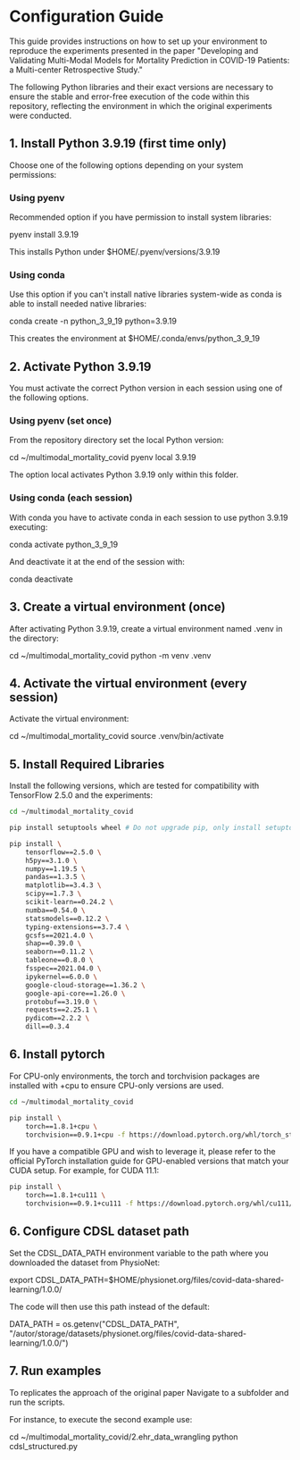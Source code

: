 # Configuration Guide

This guide provides instructions on how to set up your environment to reproduce the experiments presented in the paper "Developing and Validating Multi-Modal Models for Mortality Prediction in COVID-19 Patients: a Multi-center Retrospective Study."

The following Python libraries and their exact versions are necessary to ensure the stable and error-free execution of the code within this repository, reflecting the environment in which the original experiments were conducted.

## 1. Install Python 3.9.19 (first time only)

Choose one of the following options depending on your system permissions:

### Using pyenv

Recommended option if you have permission to install system libraries:

pyenv install 3.9.19

This installs Python under $HOME/.pyenv/versions/3.9.19

### Using conda

Use this option if you can't install native libraries system-wide as conda is able to install needed native libraries:

conda create -n python_3_9_19 python=3.9.19

This creates the environment at $HOME/.conda/envs/python_3_9_19

## 2. Activate Python 3.9.19

You must activate the correct Python version in each session using one of the following options.

### Using pyenv (set once)

From the repository directory set the local Python version:

cd ~/multimodal_mortality_covid
pyenv local 3.9.19

The option local  activates Python 3.9.19 only within this folder.

### Using conda (each session)

With conda you have to activate conda in each session to use python 3.9.19 executing:

conda activate python_3_9_19

And deactivate it at the end of the session with:

conda deactivate

## 3. Create a virtual environment (once)

After activating Python 3.9.19, create a virtual environment named .venv in the directory:

cd ~/multimodal_mortality_covid
python -m venv .venv

## 4. Activate the virtual environment (every session)

Activate the virtual environment:

cd ~/multimodal_mortality_covid
source .venv/bin/activate

## 5. Install Required Libraries

Install the following versions, which are tested for compatibility with TensorFlow 2.5.0 and the experiments:

```bash
cd ~/multimodal_mortality_covid

pip install setuptools wheel # Do not upgrade pip, only install setuptools

pip install \
    tensorflow==2.5.0 \
    h5py==3.1.0 \
    numpy==1.19.5 \
    pandas==1.3.5 \
    matplotlib==3.4.3 \
    scipy==1.7.3 \
    scikit-learn==0.24.2 \
    numba==0.54.0 \
    statsmodels==0.12.2 \
    typing-extensions==3.7.4 \
    gcsfs==2021.4.0 \
    shap==0.39.0 \
    seaborn==0.11.2 \
    tableone==0.8.0 \
    fsspec==2021.04.0 \
    ipykernel==6.0.0 \
    google-cloud-storage==1.36.2 \
    google-api-core==1.26.0 \
    protobuf==3.19.0 \
    requests==2.25.1 \
    pydicom==2.2.2 \
    dill==0.3.4
```

## 6. Install pytorch

For CPU-only environments, the torch and torchvision packages are installed with +cpu to ensure CPU-only versions are used. 
```bash
cd ~/multimodal_mortality_covid

pip install \
    torch==1.8.1+cpu \
    torchvision==0.9.1+cpu -f https://download.pytorch.org/whl/torch_stable.html
```

If you have a compatible GPU and wish to leverage it, please refer to the official PyTorch installation guide for GPU-enabled versions that match your CUDA setup. For example, for CUDA 11.1:

```bash
pip install \
    torch==1.8.1+cu111 \
    torchvision==0.9.1+cu111 -f https://download.pytorch.org/whl/cu111/torch_stable.html
```
## 6. Configure CDSL dataset path

Set the CDSL_DATA_PATH environment variable to the path where you downloaded the dataset from PhysioNet:

export CDSL_DATA_PATH=$HOME/physionet.org/files/covid-data-shared-learning/1.0.0/

The code will then use this path instead of the default:

DATA_PATH = os.getenv("CDSL_DATA_PATH", "/autor/storage/datasets/physionet.org/files/covid-data-shared-learning/1.0.0/")

## 7. Run examples

To replicates the approach of the original paper Navigate to a subfolder and run the scripts. 

For instance, to execute the second example use:

cd ~/multimodal_mortality_covid/2.ehr_data_wrangling
python cdsl_structured.py

